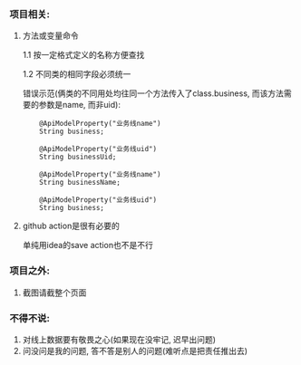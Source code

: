 
### 项目相关:

1. 方法或变量命令
   
    1.1 按一定格式定义的名称方便查找

    1.2 不同类的相同字段必须统一

    错误示范(俩类的不同用处均往同一个方法传入了class.business, 而该方法需要的参数是name, 而非uid):
    ```
        @ApiModelProperty("业务线name")
        String business;

        @ApiModelProperty("业务线uid")
        String businessUid;
    ```

    ```
        @ApiModelProperty("业务线name")
        String businessName;

        @ApiModelProperty("业务线uid")
        String business;
    ```
2. github action是很有必要的

    单纯用idea的save action也不是不行

### 项目之外:

1. 截图请截整个页面


### 不得不说:

1. 对线上数据要有敬畏之心(如果现在没牢记, 迟早出问题)
2. 问没问是我的问题, 答不答是别人的问题(难听点是把责任推出去)

